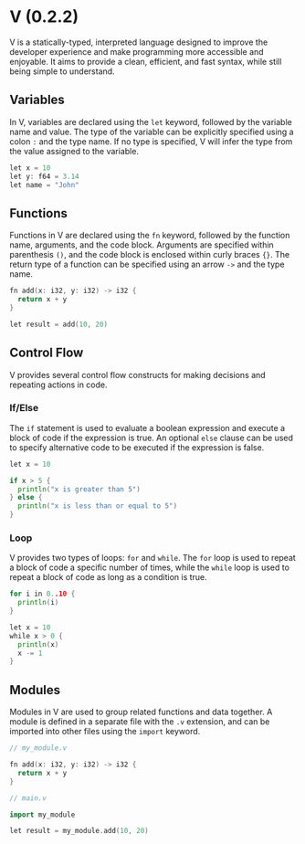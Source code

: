 # V (0.2.2)

V is a statically-typed, interpreted language designed to improve the developer experience and make programming more accessible and enjoyable. It aims to provide a clean, efficient, and fast syntax, while still being simple to understand.

## Variables

In V, variables are declared using the `let` keyword, followed by the variable name and value. The type of the variable can be explicitly specified using a colon `:` and the type name. If no type is specified, V will infer the type from the value assigned to the variable.

```go
let x = 10
let y: f64 = 3.14
let name = "John"
```

## Functions

Functions in V are declared using the `fn` keyword, followed by the function name, arguments, and the code block. Arguments are specified within parenthesis `()`, and the code block is enclosed within curly braces `{}`. The return type of a function can be specified using an arrow `->` and the type name.

```go
fn add(x: i32, y: i32) -> i32 {
  return x + y
}

let result = add(10, 20)
```

## Control Flow

V provides several control flow constructs for making decisions and repeating actions in code.

### If/Else

The `if` statement is used to evaluate a boolean expression and execute a block of code if the expression is true. An optional `else` clause can be used to specify alternative code to be executed if the expression is false.

```go
let x = 10

if x > 5 {
  println("x is greater than 5")
} else {
  println("x is less than or equal to 5")
}
```

### Loop

V provides two types of loops: `for` and `while`. The `for` loop is used to repeat a block of code a specific number of times, while the `while` loop is used to repeat a block of code as long as a condition is true.

```go
for i in 0..10 {
  println(i)
}

let x = 10
while x > 0 {
  println(x)
  x -= 1
}
```

## Modules

Modules in V are used to group related functions and data together. A module is defined in a separate file with the `.v` extension, and can be imported into other files using the `import` keyword.

```go
// my_module.v

fn add(x: i32, y: i32) -> i32 {
  return x + y
}

// main.v

import my_module

let result = my_module.add(10, 20)
```